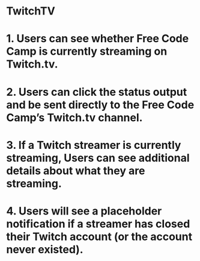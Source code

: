 # TwitchTV

# 1. Users can see whether Free Code Camp is currently streaming on Twitch.tv.
# 2. Users can click the status output and be sent directly to the Free Code Camp’s Twitch.tv channel.
# 3. If a Twitch streamer is currently streaming, Users can see additional details about what they are streaming.
# 4. Users will see a placeholder notification if a streamer has closed their Twitch account (or the account never existed).